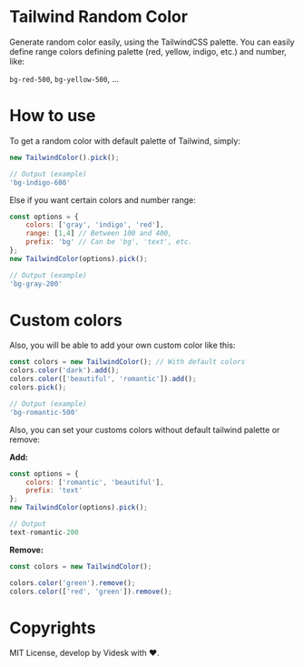 # Tailwind Random Color

Generate random color easily, using the TailwindCSS palette. You can easily define range colors defining palette (red, yellow, indigo, etc.) and number, like:

`bg-red-500`, `bg-yellow-500`, ...

# How to use

To get a random color with default palette of Tailwind, simply:

```js
new TailwindColor().pick();

// Output (example)
'bg-indigo-600'
```

Else if you want certain colors and number range:

```js
const options = {
    colors: ['gray', 'indigo', 'red'],
    range: [1,4] // Between 100 and 400,
    prefix: 'bg' // Can be 'bg', 'text', etc.
};
new TailwindColor(options).pick();

// Output (example)
'bg-gray-200'
```

# Custom colors

Also, you will be able to add your own custom color like this:

```js
const colors = new TailwindColor(); // With default colors
colors.color('dark').add();
colors.color(['beautiful', 'romantic']).add();
colors.pick();

// Output (example)
'bg-romantic-500'
```

Also, you can set your customs colors without default tailwind palette or remove:

**Add:**
```js
const options = {
    colors: ['romantic', 'beautiful'],
    prefix: 'text'
};
new TailwindColor(options).pick();

// Output
text-romantic-200
```
**Remove:**
```js
const colors = new TailwindColor();

colors.color('green').remove();
colors.color(['red', 'green']).remove();
```

# Copyrights

MIT License, develop by Videsk with ❤️.

